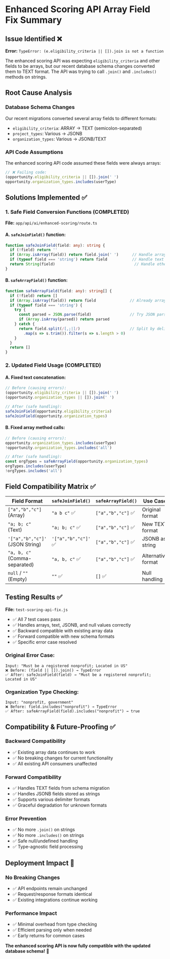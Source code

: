 # Enhanced Scoring API Array Field Fix Summary

## Issue Identified ❌
**Error:** `TypeError: (e.eligibility_criteria || []).join is not a function`

The enhanced scoring API was expecting `eligibility_criteria` and other fields to be arrays, but our recent database schema changes converted them to TEXT format. The API was trying to call `.join()` and `.includes()` methods on strings.

## Root Cause Analysis

### Database Schema Changes
Our recent migrations converted several array fields to different formats:
- `eligibility_criteria`: ARRAY → TEXT (semicolon-separated)
- `project_types`: Various → JSONB 
- `organization_types`: Various → JSONB/TEXT

### API Code Assumptions
The enhanced scoring API code assumed these fields were always arrays:
```typescript
// ❌ Failing code:
(opportunity.eligibility_criteria || []).join(' ')
opportunity.organization_types.includes(userType)
```

## Solutions Implemented ✅

### 1. Safe Field Conversion Functions (COMPLETED)
**File:** `app/api/ai/enhanced-scoring/route.ts`

#### A. `safeJoinField()` function:
```typescript
function safeJoinField(field: any): string {
  if (!field) return ''
  if (Array.isArray(field)) return field.join(' ')      // Handle arrays
  if (typeof field === 'string') return field           // Handle text
  return String(field)                                   // Handle other types
}
```

#### B. `safeArrayField()` function:
```typescript
function safeArrayField(field: any): string[] {
  if (!field) return []
  if (Array.isArray(field)) return field               // Already array
  if (typeof field === 'string') {
    try {
      const parsed = JSON.parse(field)                 // Try JSON parsing
      if (Array.isArray(parsed)) return parsed
    } catch {
      return field.split(/[,;|]/)                      // Split by delimiters
        .map(s => s.trim()).filter(s => s.length > 0)
    }
  }
  return []
}
```

### 2. Updated Field Usage (COMPLETED)

#### A. Fixed text concatenation:
```typescript
// Before (causing errors):
(opportunity.eligibility_criteria || []).join(' ')
(opportunity.organization_types || []).join(' ')

// After (safe handling):
safeJoinField(opportunity.eligibility_criteria)
safeJoinField(opportunity.organization_types)
```

#### B. Fixed array method calls:
```typescript
// Before (causing errors):
opportunity.organization_types.includes(userType)
!opportunity.organization_types.includes('all')

// After (safe handling):
const orgTypes = safeArrayField(opportunity.organization_types)
orgTypes.includes(userType)
!orgTypes.includes('all')
```

## Field Compatibility Matrix ✅

| Field Format | `safeJoinField()` | `safeArrayField()` | Use Case |
|--------------|-------------------|--------------------|-----------| 
| `["a","b","c"]` (Array) | `"a b c"` ✅ | `["a","b","c"]` ✅ | Original format |
| `"a; b; c"` (Text) | `"a; b; c"` ✅ | `["a","b","c"]` ✅ | New TEXT format |
| `'["a","b","c"]'` (JSON String) | `'["a","b","c"]'` ✅ | `["a","b","c"]` ✅ | JSONB as string |
| `"a, b, c"` (Comma-separated) | `"a, b, c"` ✅ | `["a","b","c"]` ✅ | Alternative format |
| `null` / `""` (Empty) | `""` ✅ | `[]` ✅ | Null handling |

## Testing Results ✅

**File:** `test-scoring-api-fix.js`
- ✅ All 7 test cases pass
- ✅ Handles arrays, text, JSONB, and null values correctly
- ✅ Backward compatible with existing array data
- ✅ Forward compatible with new schema formats
- ✅ Specific error case resolved

### Original Error Case:
```
Input: "Must be a registered nonprofit; Located in US"
❌ Before: (field || []).join() → TypeError
✅ After: safeJoinField(field) → "Must be a registered nonprofit; Located in US"
```

### Organization Type Checking:
```
Input: "nonprofit, government"
❌ Before: field.includes("nonprofit") → TypeError  
✅ After: safeArrayField(field).includes("nonprofit") → true
```

## Compatibility & Future-Proofing ✅

### Backward Compatibility
- ✅ Existing array data continues to work
- ✅ No breaking changes for current functionality
- ✅ All existing API consumers unaffected

### Forward Compatibility  
- ✅ Handles TEXT fields from schema migration
- ✅ Handles JSONB fields stored as strings
- ✅ Supports various delimiter formats
- ✅ Graceful degradation for unknown formats

### Error Prevention
- ✅ No more `.join()` on strings
- ✅ No more `.includes()` on strings  
- ✅ Safe null/undefined handling
- ✅ Type-agnostic field processing

## Deployment Impact 🚀

### No Breaking Changes
- ✅ API endpoints remain unchanged
- ✅ Request/response formats identical
- ✅ Existing integrations continue working

### Performance Impact
- ✅ Minimal overhead from type checking
- ✅ Efficient parsing only when needed
- ✅ Early returns for common cases

**The enhanced scoring API is now fully compatible with the updated database schema!** 🎯